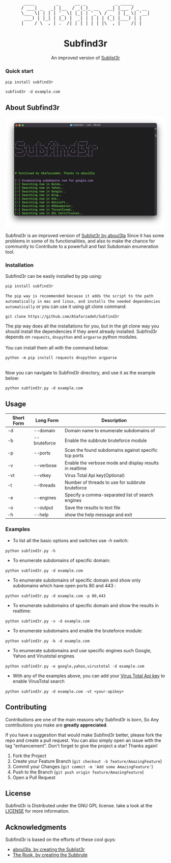 <!--[![Contributors][contributors-shield]][contributors-url]
[![Forks][forks-shield]][forks-url]
[![Stargazers][stars-shield]][stars-url]
[![Issues][issues-shield]][issues-url]
![PyPI - Python Version](https://img.shields.io/pypi/pyversions/Subfind3r?style=for-the-badge)
![PyPI - Status](https://img.shields.io/pypi/status/subfind3r?style=for-the-badge)
![PyPI - Version](https://img.shields.io/pypi/v/subfind3r?style=for-the-badge)
<br>-->


<div align="center">
<pre>                                                                                              
 ____        _      __ _           _ _____      
/ ___| _   _| |__  / _(_)_ __   __| |___ / _ __ 
\___ \| | | | '_ \| |_| | '_ \ / _` | |_ \| '__|
 ___) | |_| | |_) |  _| | | | | (_| |___) | |   
|____/ \__,_|_.__/|_| |_|_| |_|\__,_|____/|_|   </pre>
  <h1 align="center">Subfind3r</h1>

  <p align="center">
    An improved version of <a href="https://github.com/aboul3la/Sublist3r">Sublist3r</a>
    <br>
  </p>
</div>



### Quick start
```
pip install subfind3r
```
```
subfind3r -d example.com
```

## About Subfind3r

![ScreenShot](https://github.com/ASafarzadeh/Subfind3r/blob/main/demo.png?raw=true)


Subfind3r is an improved version of [Sublist3r by aboul3la](https://github.com/aboul3la/Sublist3r) Since it has some problems in some of its functionalities, and also to make the chance for community to Contribute to a powerfull and fast Subdomain enumeration tool.


### Installation

Subfind3r can be easily installed by pip using:
```
pip install subfind3r
```
`The pip way is recommended because it adds the script to the path automatically in mac and linux, and installs the needed dependencies automatically`
or you can use it using git clone command:

```
git clone https://github.com/ASafarzadeh/Subfind3r
```
The pip way does all the installations for you, but in the git clone way you should install the dependencies if they arent already installed. Subfind3r depends on `requests`, `dnspython` and `argparse` python modules.<br><br>
You can install them all with the command below:
```
python -m pip install requests dnspython argparse
```
<br>Now you can navigate to Subfind3r directory, and use it as the example below:
```
python subfind3r.py -d example.com
```



<!-- USAGE EXAMPLES -->
## Usage

Short Form    | Long Form     | Description
------------- | ------------- |-------------
-d            | --domain      | Domain name to enumerate subdomains of
-b            | --bruteforce  | Enable the subbrute bruteforce module
-p            | --ports       | Scan the found subdomains against specific tcp ports
-v            | --verbose     | Enable the verbose mode and display results in realtime
-vt           | --vtkey       | Virus Total Api key(Optional)
-t            | --threads     | Number of threads to use for subbrute bruteforce
-e            | --engines     | Specify a comma-separated list of search engines
-o            | --output      | Save the results to text file
-h            | --help        | show the help message and exit

### Examples

* To list all the basic options and switches use -h switch:

```python subfind3r.py -h```

* To enumerate subdomains of specific domain:

``python subfind3r.py -d example.com``

* To enumerate subdomains of specific domain and show only subdomains which have open ports 80 and 443 :

``python subfind3r.py -d example.com -p 80,443``

* To enumerate subdomains of specific domain and show the results in realtime:

``python subfind3r.py -v -d example.com``

* To enumerate subdomains and enable the bruteforce module:

``python subfind3r.py -b -d example.com``

* To enumerate subdomains and use specific engines such Google, Yahoo and Virustotal engines

``python subfind3r.py -e google,yahoo,virustotal -d example.com``

* With any of the examples above, you can add your <a href="https://www.virustotal.com/">Virus Total Api key</a> to enable VirusTotal search

``python subfind3r.py -d example.com -vt <your-apikey>``


<!-- CONTRIBUTING -->
## Contributing

Contributions are one of the main reasons why Subfind3r is born, So Any contributions you make are **greatly appreciated**.

If you have a suggestion that would make Subfind3r better, please fork the repo and create a pull request. You can also simply open an issue with the tag "enhancement".
Don't forget to give the project a star! Thanks again!

1. Fork the Project
2. Create your Feature Branch (`git checkout -b feature/AmazingFeature`)
3. Commit your Changes (`git commit -m 'Add some AmazingFeature'`)
4. Push to the Branch (`git push origin feature/AmazingFeature`)
5. Open a Pull Request

<!-- LICENSE -->
## License

Subfind3r is Distributed under the GNU GPL license. take a look at the [LICENSE](https://github.com/ASafarzadeh/Subfind3r/blob/master/LICENSE) for more information.


<!-- ACKNOWLEDGMENTS -->
## Acknowledgments

Subfind3r is based on the efforts of these cool guys:
* [aboul3la, by creating the Sublist3r](https://github.com/aboul3la/Sublist3r)
* [The Rook, by creating the Subbrute](https://github.com/TheRook/subbrute)


<!-- MARKDOWN LINKS & IMAGES -->
[contributors-shield]: https://img.shields.io/github/contributors/ASafarzadeh/Subfind3r.svg?style=for-the-badge
[contributors-url]: https://github.com/ASafarzadeh/Subfind3r/graphs/contributors
[forks-shield]: https://img.shields.io/github/forks/ASafarzadeh/Subfind3r.svg?style=for-the-badge
[forks-url]: https://github.com/ASafarzadeh/Subfind3r/network/members
[stars-shield]: https://img.shields.io/github/stars/ASafarzadeh/Subfind3r.svg?style=for-the-badge
[stars-url]: https://github.com/ASafarzadeh/Subfind3r/stargazers
[issues-shield]: https://img.shields.io/github/issues/ASafarzadeh/Subfind3r.svg?style=for-the-badge
[issues-url]: https://github.com/ASafarzadeh/Subfind3r/issues
[license-shield]: https://img.shields.io/github/license/ASafarzadeh/Subfind3r.svg?style=for-the-badge
[license-url]: https://github.com/ASafarzadeh/Subfind3r/blob/master/LICENSE.txt
